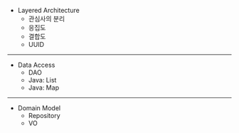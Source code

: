 - Layered Architecture
	- 관심사의 분리
	- 응집도
	- 결합도
	- UUID
---
- Data Access
	- DAO
	- Java: List
	- Java: Map
---
- Domain Model
	- Repository
	- VO
